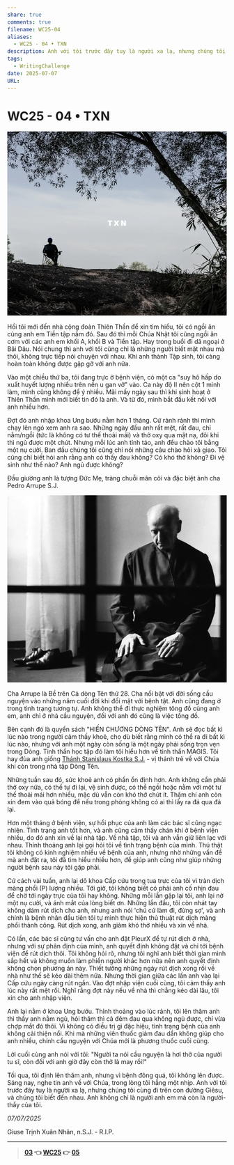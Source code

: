 ```yaml
---
share: true
comments: true
filename: WC25-04
aliases:
  - WC25 - 04 • TXN
description: Anh với tôi trước đây tuy là người xa lạ, nhưng chúng tôi cùng đi trên con đường Giêsu, và chúng tôi biết đến nhau. Anh không chỉ là người anh em mà còn là người-thầy của tôi.
tags:
  - WritingChallenge
date: 2025-07-07
URL:
---
```

# WC25 - 04 • TXN  
  
![WC25 - 04-1753254150214.webp](../assets/img/WC25%20-%2004-1753254150214.webp)  
  
Hồi tôi mới đến nhà cộng đoàn Thiên Thần để xin tìm hiểu, tôi có ngồi ăn cùng anh em Tiền tập năm đó. Sau đó thì mỗi Chúa Nhật tôi cũng ngồi ăn cơm với các anh em khối A, khối B và Tiền tập. Hay trong buổi đi dã ngoại ở Bãi Dâu. Nói chung thì anh với tôi cũng chỉ là những người biết mặt nhau mà thôi, không trực tiếp nói chuyện với nhau. Khi anh thành Tập sinh, tôi càng hoàn toàn không được gặp gỡ với anh nữa.  
  
Vào một chiều thứ ba, tôi đang trực ở bệnh viện, có một ca "suy hô hấp do xuất huyết lượng nhiều trên nền u gan vỡ" vào. Ca này độ II nên cột 1 mình làm, mình cũng không để ý nhiều. Mãi mấy ngày sau thì khi sinh hoạt ở Thiên Thần mình mới biết tin đó là anh. Và từ đó, mình bắt đầu kết nối với anh nhiều hơn.  
  
Đợt đó anh nhập khoa Ung bướu nằm hơn 1 tháng. Cứ rảnh rảnh thì mình chạy lên ngó xem anh ra sao. Những ngày đầu anh rất mệt, rất đau, chỉ nằm/ngồi (tức là không có tư thế thoải mái) và thở oxy qua mặt nạ, đôi khi thì ngủ được một chút. Nhưng mỗi lúc anh tỉnh táo, anh đều chào tôi bằng một nụ cười. Ban đầu chúng tôi cũng chỉ nói những câu chào hỏi xã giao. Tôi cũng chỉ biết hỏi anh rằng anh có thấy đau không? Có khó thở không? Đi vệ sinh như thế nào? Anh ngủ được không?  
  
Đầu giường anh là tượng Đức Mẹ, tràng chuỗi mân côi và đặc biệt ảnh cha Pedro Arrupe S.J.  
  
![WC25 - 04-Pedro Arrupe.webp](../assets/img/WC25%20-%2004-Pedro%20Arrupe.webp)  
  
Cha Arrupe là Bề trên Cả dòng Tên thứ 28. Cha nổi bật với đời sống cầu nguyện vào những năm cuối đời khi đối mặt với bệnh tật. Anh cũng đang ở trong tình trạng tương tự. Anh không thể đi thực nghiệm tông đồ cùng anh em, anh chỉ ở nhà cầu nguyện, đối với anh đó cũng là việc tông đồ.  
  
Bên cạnh đó là quyển sách "HIẾN CHƯƠNG DÒNG TÊN". Anh sẽ đọc bất kì lúc nào trong người cảm thấy khoẻ, cho dù biết rằng mình có thể ra đi bất kì lúc nào, nhưng với anh một ngày còn sống là một ngày phải sống trọn vẹn trong Dòng. Tinh thần học tập đó làm tôi hiểu hơn về tinh thần MAGIS. Tôi hay đùa anh giống [Thánh Stanislaus Kostka S.J.](../../Stanislaus%20Kostka.md) - vị thánh trẻ về với Chúa khi còn trong nhà tập Dòng Tên.  
  
Những tuần sau đó, sức khoẻ anh có phần ổn định hơn. Anh không cần phải thở oxy nữa, có thể tự đi lại, vệ sinh được, có thể ngồi hoặc nằm với một tư thế thoải mái hơn nhiều, mặc dù vẫn còn khó thở chút ít. Thậm chí anh còn xin đem vào quả bóng để nếu trong phòng không có ai thì lấy ra đá qua đá lại.  
  
Hơn một tháng ở bệnh viện, sự hồi phục của anh làm các bác sĩ cũng ngạc nhiên. Tình trạng anh tốt hơn, và anh cũng cảm thấy chán khi ở bệnh viện nhiều, do đó anh xin về lại nhà tập. Về nhà tập, tôi và anh vẫn giữ liên lạc với nhau. Thỉnh thoảng anh lại gọi hỏi tôi về tình trạng bệnh của mình. Thú thật tôi không có kinh nghiệm nhiều về bệnh của anh, nhưng nhờ những vấn đề mà anh đặt ra, tôi đã tìm hiểu nhiều hơn, để giúp anh cũng như giúp những người bệnh sau này tôi gặp phải.  
  
Cứ cách vài tuần, anh lại dô khoa Cấp cứu trong tua trực của tôi vì tràn dịch màng phổi (P) lượng nhiều. Tới giờ, tôi không biết có phải anh cố nhịn đau để chờ tới ngày trực của tôi hay không. Những mỗi lần gặp lại tôi, anh lại nở một nụ cười, và ánh mắt của lòng biết ơn. Những lần đầu, tôi còn nhát tay không dám rút dịch cho anh, nhưng anh nói 'chú cứ làm đi, đừng sợ', và anh chính là bệnh nhân đầu tiên tôi tự mình thực hiện thủ thuật rút dịch màng phổi thành công. Rút dịch xong, anh giảm khó thở nhiều và xin về nhà.  
  
Có lần, các bác sĩ cũng tư vấn cho anh đặt PleurX để tự rút dịch ở nhà, nhưng với sự phân định của mình, anh quyết định không đặt và chỉ tới bệnh viện để rút dịch thôi. Tôi không hỏi rõ, nhưng tôi nghĩ anh biết thời gian mình sắp hết và không muốn làm phiền người khác hơn nữa nên anh quyết định không chọn phương án này. Thiết tưởng những ngày rút dịch xong rồi về nhà như thế sẽ kéo dài thêm nữa. Nhưng thời gian giữa các lần anh vào lại Cấp cứu ngày càng rút ngắn. Vào đợt nhập viện cuối cùng, tôi cảm thấy anh lúc này rất mệt rồi. Nghĩ rằng đợt này nếu về nhà thì chẳng kéo dài lâu, tôi xin cho anh nhập viện.  
  
Anh lại nằm ở khoa Ung bướu. Thỉnh thoảng vào lúc rảnh, tôi lên thăm anh thì thấy anh nằm ngủ, hỏi thăm thì cả đêm đau qua không ngủ được, chỉ vừa chợp mắt đó thôi. Vì không có điều trị gì đặc hiệu, tình trạng bệnh của anh không cải thiện nổi. Khi mà những viên thuốc giảm đau dần không giúp cho anh nhiều, chính cầu nguyện với Chúa mới là phương thuốc cuối cùng.  
  
Lời cuối cùng anh nói với tôi: "Người ta nói cầu nguyện là hơi thở của người tu sĩ, còn đối với anh giờ đây còn thở là may rồi!"  
  
Tối qua, tôi định lên thăm anh, nhưng vì bệnh đông quá, tôi không lên được. Sáng nay, nghe tin anh về với Chúa, trong lòng tôi hẫng một nhịp. Anh với tôi trước đây tuy là người xa lạ, nhưng chúng tôi cùng đi trên con đường Giêsu, và chúng tôi biết đến nhau. Anh không chỉ là người anh em mà còn là người-thầy của tôi.  
  
*07/07/2025*  
  
Giuse Trịnh Xuân Nhân, n.S.J. - R.I.P.  
  
---  
> **[03](./WC25-03.md) 👈 [WC25](./WC25.md) 👉 [05](./WC25-05.md)**